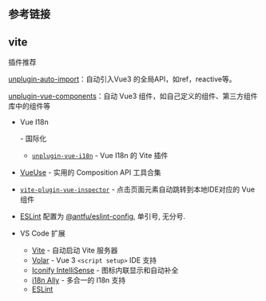 ## 参考链接

## vite

插件推荐

[unplugin-auto-import](https://github.com/antfu/unplugin-auto-import)：自动引入Vue3 的全局API，如ref，reactive等。

[unplugin-vue-components](https://github.com/antfu/unplugin-vue-components)：自动 Vue3 组件，如自己定义的组件、第三方组件库中的组件等

- Vue I18n

   

  \- 国际化

  - [`unplugin-vue-i18n`](https://github.com/intlify/bundle-tools/tree/main/packages/unplugin-vue-i18n) - Vue I18n 的 Vite 插件

- [VueUse](https://github.com/antfu/vueuse) - 实用的 Composition API 工具合集
- [`vite-plugin-vue-inspector`](https://github.com/webfansplz/vite-plugin-vue-inspector) - 点击页面元素自动跳转到本地IDE对应的 Vue 组件
- [ESLint](https://eslint.org/) 配置为 [@antfu/eslint-config](https://github.com/antfu/eslint-config), 单引号, 无分号.









- VS Code 扩展
  - [Vite](https://marketplace.visualstudio.com/items?itemName=antfu.vite) - 自动启动 Vite 服务器
  - [Volar](https://marketplace.visualstudio.com/items?itemName=Vue.volar) - Vue 3 `<script setup>` IDE 支持
  - [Iconify IntelliSense](https://marketplace.visualstudio.com/items?itemName=antfu.iconify) - 图标内联显示和自动补全
  - [i18n Ally](https://marketplace.visualstudio.com/items?itemName=lokalise.i18n-ally) - 多合一的 I18n 支持
  - [ESLint](https://marketplace.visualstudio.com/items?itemName=dbaeumer.vscode-eslint)